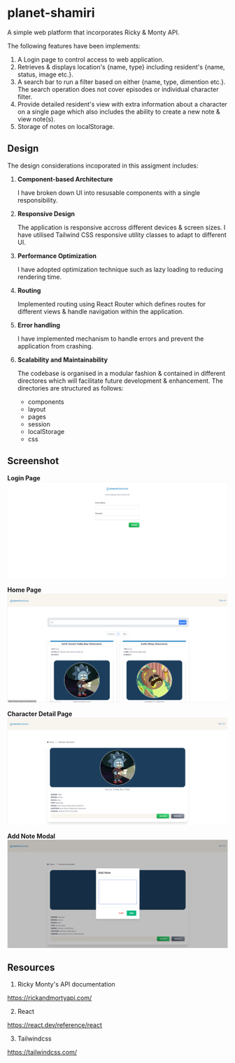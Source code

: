 # planet-shamiri

A simple web platform that incorporates Ricky &amp; Monty API.

The following features have been implements:

1. A Login page to control access to web application.
2. Retrieves & displays location's {name, type} including resident's  {name, status, image etc.}.
3. A search bar to run a filter based on either {name, type, dimention etc.}. The search operation does not cover episodes or individual character filter.
4. Provide detailed resident's view with extra information about a character on a single page which also includes the ability to create a new note & view note(s).
5. Storage of notes on localStorage.

## Design

The design considerations incoporated in this assigment includes:

1. __Component-based Architecture__ 

    I have broken down UI into resusable components with a single responsibility.

2. __Responsive Design__ 

    The application is responsive accross different devices & screen sizes. I have utilised Tailwind CSS responsive utility classes to adapt to different UI.

3. __Performance Optimization__

    I have adopted optimization technique such as lazy loading to reducing rendering time.

4. __Routing__

    Implemented routing using React Router which defines routes for different views & handle navigation within the application.

5. __Error handling__

    I have implemented mechanism to handle errors and prevent the application from crashing.

6. __Scalability and Maintainability__

    The codebase is organised in a modular fashion & contained in different directores which will facilitate future development & enhancement. The directories are structured as follows:

    - components
    - layout
    - pages
    - session
    - localStorage
    - css

## Screenshot

**Login Page**
![Login_page screenshot](src/screenshots/login_screenshot.PNG)

**Home Page**
![Home_page screenshot](src/screenshots/home_screenshoot.PNG)

**Character Detail Page**
![Detailed_character_page screenshot](src/screenshots/character_screenshot.PNG)

**Add Note Modal**
![Add_note_page screenshot](src/screenshots/add_notes_screenshot.PNG)


## Resources

1. Ricky Monty's API documentation

https://rickandmortyapi.com/

2. React

https://react.dev/reference/react

3. Tailwindcss

https://tailwindcss.com/